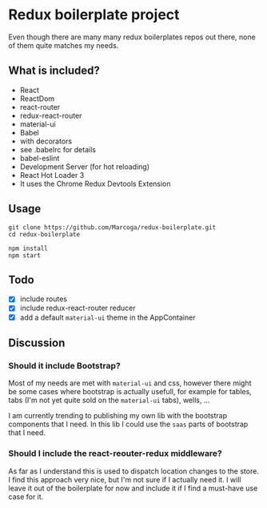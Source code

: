 # Redux boilerplate project
Even though there are many many redux boilerplates repos out there, none of them quite matches my needs.

## What is included?
* React
* ReactDom
* react-router
* redux-react-router
* material-ui
* Babel
 * with decorators
 * see .babelrc for details
* babel-eslint
* Development Server (for hot reloading)
* React Hot Loader 3
* It uses the Chrome Redux Devtools Extension

## Usage
```
git clone https://github.com/Marcoga/redux-boilerplate.git
cd redux-boilerplate

npm install
npm start
```

## Todo
* [x] include routes
* [x] include redux-react-router reducer
* [x] add a default ```material-ui``` theme in the AppContainer

## Discussion
### Should it include Bootstrap?
Most of my needs are met with ```material-ui``` and css, however there might be some cases where bootstrap is actually usefull, for example for tables, tabs (I'm not yet quite sold on the ```material-ui``` tabs), wells, ...

I am currently trending to publishing my own lib with the bootstrap components that I need. In this lib I could use the ```saas``` parts of bootstrap that I need.

### Should I include the react-reouter-redux middleware?
As far as I understand this is used to dispatch location changes to the store. I find this approach very nice, but I'm not sure if I actually need it. I will leave it out of the boilerplate for now and include it if I find a must-have use case for it.
